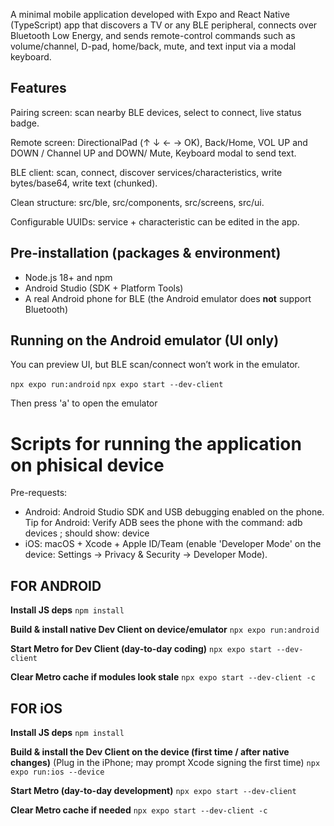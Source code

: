 A minimal mobile application developed with Expo and React Native (TypeScript) app that discovers a TV or any BLE peripheral, connects over Bluetooth Low Energy, and sends remote-control commands such as volume/channel, D-pad, home/back, mute, and text input via a modal keyboard.

## Features

Pairing screen: scan nearby BLE devices, select to connect, live status badge.

Remote screen: DirectionalPad (↑ ↓ ← → OK), Back/Home, VOL UP and DOWN / Channel UP and DOWN/ Mute, Keyboard modal to send text.

BLE client: scan, connect, discover services/characteristics, write bytes/base64, write text (chunked).

Clean structure: src/ble, src/components, src/screens, src/ui.

Configurable UUIDs: service + characteristic can be edited in the app.

## Pre-installation (packages & environment)

- Node.js 18+ and npm  
- Android Studio (SDK + Platform Tools)  
- A real Android phone for BLE (the Android emulator does **not** support Bluetooth)

## Running on the Android emulator (UI only)

You can preview UI, but BLE scan/connect won’t work in the emulator.


``` npx expo run:android ```
``` npx expo start --dev-client  ```  

Then press 'a' to open the emulator


# Scripts for running the application on phisical device
Pre-requests:
- Android: Android Studio SDK and USB debugging enabled on the phone.
  Tip for Android: Verify ADB sees the phone with the command: adb devices ; should show: <serial>  device
- iOS: macOS + Xcode + Apple ID/Team (enable 'Developer Mode' on the device: Settings → Privacy & Security → Developer Mode).

## FOR ANDROID
  **Install JS deps**
``` npm install ```

  **Build & install native Dev Client on device/emulator**
``` npx expo run:android ```

  **Start Metro for Dev Client (day-to-day coding)**
``` npx expo start --dev-client ```

  **Clear Metro cache if modules look stale**
``` npx expo start --dev-client -c ```

## FOR iOS
  **Install JS deps**
``` npm install ```

  **Build & install the Dev Client on the device (first time / after native changes)**
(Plug in the iPhone; may prompt Xcode signing the first time)
``` npx expo run:ios --device ```

**Start Metro (day-to-day development)**
``` npx expo start --dev-client ```

**Clear Metro cache if needed**
``` npx expo start --dev-client -c ```
